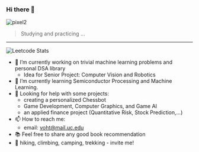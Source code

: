 ### Hi there 👋

<!--
**HVoTM/HVoTM** is a ✨ _special_ ✨ repository because its `README.md` (this file) appears on your GitHub profile.

Here are some ideas to get you started:

- 🔭 I’m currently working on ...
- 🌱 I’m currently learning ...
- 👯 I’m looking to collaborate on ...
- 🤔 I’m looking for help with ...
- 💬 Ask me about ...
- 📫 How to reach me: ...
- 😄 Pronouns: ...
- ⚡ Fun fact: ..
.
-->
![pixel2](https://github.com/user-attachments/assets/41f1c2da-40bd-41f2-8dc6-e688a969a3b2)
> Studying and practicing ...
---
![Leetcode Stats](https://leetcard.jacoblin.cool/ZnZai?theme=nord&font=Varta)

- 🔭 I’m currently working on trivial machine learning problems and personal DSA library
    - Idea for Senior Project: Computer Vision and Robotics
- 🌱 I’m currently learning Semiconductor Processing and Machine Learning.
- 🤔 Looking for help with some projects:
    + creating a personalized Chessbot
    + Game Development, Computer Graphics, and Game AI 
    + an applied finance project (Quantitative Risk, Stock Prediction,...)
- 📫 How to reach me: 
    + email: voht@mail.uc.edu
- 📚 Feel free to share any good book recommendation
- 🗻 hiking, climbing, camping, trekking - invite me!





